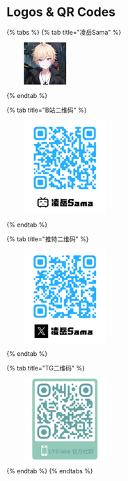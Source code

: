 # Logos & QR Codes



{% tabs %}
{% tab title="凌岳Sama" %}
<figure><img src="../.gitbook/assets/微信图片_20240930163812.png" alt="" width="97"><figcaption></figcaption></figure>


{% endtab %}

{% tab title="B站二维码" %}
<figure><img src="../.gitbook/assets/B站二维码白底.png" alt="" width="188"><figcaption></figcaption></figure>


{% endtab %}

{% tab title="推特二维码" %}
<figure><img src="../.gitbook/assets/推特二维码白底.png" alt="" width="188"><figcaption></figcaption></figure>


{% endtab %}

{% tab title="TG二维码" %}
<figure><img src="../.gitbook/assets/image20.jpeg" alt="" width="188"><figcaption></figcaption></figure>
{% endtab %}
{% endtabs %}

